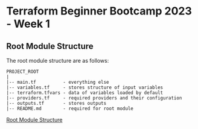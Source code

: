 # Terraform Beginner Bootcamp 2023 - Week 1

## Root Module Structure

The root module structure are as follows:
```
PROJECT_ROOT
|
|-- main.tf          - everything else
|-- variables.tf     - stores structure of input variables
|-- terraform.tfvars - data of variables loaded by default
|-- providers.tf     - required providers and their configuration
|-- outputs.tf       - stores outputs
|-- README.md        - required for root module
```

[Root Module Structure](https://developer.hashicorp.com/terraform/language/modules/develop/structure)
